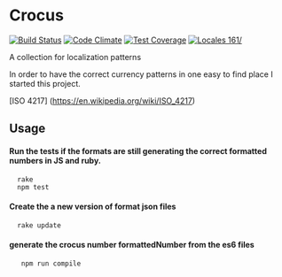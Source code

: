 Crocus
=====================

[![Build Status](https://travis-ci.org/klyrr/crocus.svg?branch=master)](https://travis-ci.org/klyrr/crocus)
[![Code Climate](https://codeclimate.com/github/klyrr/crocus/badges/gpa.svg)](https://codeclimate.com/github/klyrr/crocus)
[![Test Coverage](https://codeclimate.com/github/klyrr/crocus/badges/coverage.svg)](https://codeclimate.com/github/klyrr/crocus/coverage)
[![Locales 161/](https://img.shields.io/badge/locales-2/161-red.svg)](https://img.shields.io/badge/locales-2/161-red.svg)

A collection for localization patterns

In order to have the correct currency patterns in one easy to find place I started this project.

[ISO 4217] (https://en.wikipedia.org/wiki/ISO_4217)

Usage
-----

#### Run the tests if the formats are still generating the correct formatted numbers in JS and ruby.

```
  rake
  npm test
```

#### Create the a new version of format json files

```
  rake update
```

#### generate the crocus number formattedNumber from the es6 files
```
   npm run compile
```

